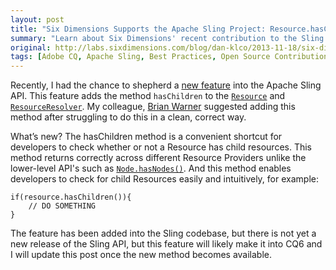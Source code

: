 ```yaml
---
layout: post
title: "Six Dimensions Supports the Apache Sling Project: Resource.hasChildren"
summary: "Learn about Six Dimensions' recent contribution to the Sling API of a new hasChildren method"
original: http://labs.sixdimensions.com/blog/dan-klco/2013-11-18/six-dimensions-supports-apache-sling-project-resourcehaschildren
tags: [Adobe CQ, Apache Sling, Best Practices, Open Source Contribution]
---
```


Recently, I had the chance to shepherd a [new feature](https://issues.apache.org/jira/browse/SLING-3213) into the Apache Sling API.  This feature adds the method `hasChildren` to the [`Resource`](http://sling.apache.org/apidocs/sling6/org/apache/sling/api/resource/Resource.html) and [`ResourceResolver`](http://sling.apache.org/apidocs/sling6/org/apache/sling/api/resource/ResourceResolver.html).  My colleague, [Brian Warner](https://twitter.com/Brian_A_Warner) suggested adding this method after struggling to do this in a clean, correct way.

What’s new? The hasChildren method is a convenient shortcut for developers to check whether or not a Resource has child resources.  This method returns correctly across different Resource Providers unlike the lower-level API's such as [`Node.hasNodes()`](http://www.day.com/maven/javax.jcr/javadocs/jcr-1.0/javax/jcr/Node.html).  And this method enables developers to check for child Resources easily and intuitively, for example:

	if(resource.hasChildren()){
		// DO SOMETHING
	}

The feature has been added into the Sling codebase, but there is not yet a new release of the Sling API, but this feature will likely make it into CQ6 and I will update this post once the new method becomes available.